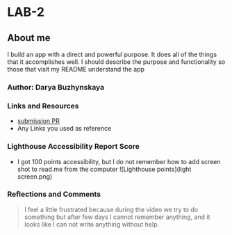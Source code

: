 # LAB-2

## About me

I build an app with a direct and powerful purpose. It does all of the things that it accomplishes well. I should describe the purpose and functionality so those that visit my README understand the app

### Author: Darya Buzhynskaya

### Links and Resources

* [submission PR](http://xyz.com)
* Any Links you used as reference

### Lighthouse Accessibility Report Score

* I got 100 points accessibility, but I do not remember how to add screen shot to read.me from the computer
![Lighthouse points](light screen.png)

### Reflections and Comments

> I feel a little frustrated because during the video we try to do something but after few days I cannot remember anything, and it looks like I can not write anything without help.